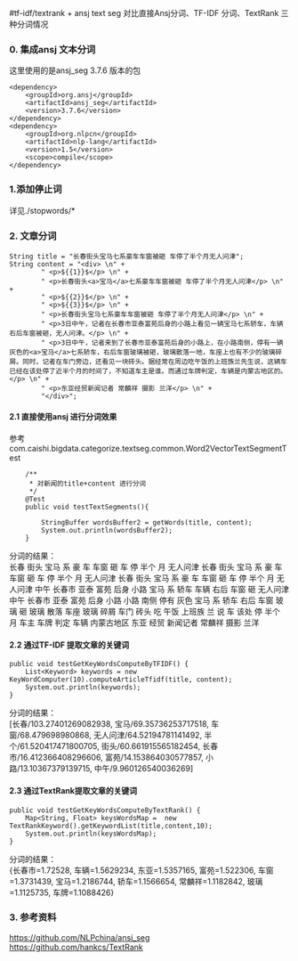 #tf-idf/textrank + ansj text seg
对比直接Ansj分词、TF-IDF 分词、TextRank 三种分词情况
### 0. 集成ansj 文本分词
这里使用的是ansj_seg 3.7.6 版本的包
```
<dependency>
    <groupId>org.ansj</groupId>
    <artifactId>ansj_seg</artifactId>
    <version>3.7.6</version>
</dependency>
<dependency>
    <groupId>org.nlpcn</groupId>
    <artifactId>nlp-lang</artifactId>
    <version>1.5</version>
    <scope>compile</scope>
</dependency>
```

### 1.添加停止词
详见./stopwords/*

### 2. 文章分词
```
String title = "长春街头宝马七系豪车车窗被砸 车停了半个月无人问津";
String content = "<div> \n" +
        " <p>${{1}}$</p> \n" +
        " <p>长春街头<a>宝马</a>七系豪车车窗被砸 车停了半个月无人问津</p> \n" +
        " <p>${{2}}$</p> \n" +
        " <p>${{3}}$</p> \n" +
        " <p>长春街头宝马七系豪车车窗被砸 车停了半个月无人问津</p> \n" +
        " <p>3日中午，记者在长春市亚泰富苑后身的小路上看见一辆宝马七系轿车，车辆右后车窗被砸，无人问津。</p> \n" +
        " <p>3日中午，记者来到了长春市亚泰富苑后身的小路上，在小路南侧，停有一辆灰色的<a>宝马</a>七系轿车，右后车窗玻璃被砸，玻璃散落一地，车座上也有不少的玻璃碎屑。同时，记者在车门旁边，还看见一块砖头。据经常在周边吃午饭的上班族兰先生说，这辆车已经在该处停了近半个月的时间了，不知道车主是谁。而通过车牌判定，车辆是内蒙古地区的。</p> \n" +
        " <p>东亚经贸新闻记者 常麟祥 摄影 兰洋</p> \n" +
        "</div>";
```
#### 2.1 直接使用ansj 进行分词效果
参考com.caishi.bigdata.categorize.textseg.common.Word2VectorTextSegmentTest  
```
    /**
     * 对新闻的title+content 进行分词
     */
    @Test
    public void testTextSegments(){
      
        StringBuffer wordsBuffer2 = getWords(title, content);
        System.out.println(wordsBuffer2);
    }

```
分词的结果：  
长春 街头 宝马 系 豪 车 车窗 砸 车 停 半个 月 无人问津 长春 街头 宝马 系 豪 车 车窗 砸 车 停 半个 月 无人问津 长春 街头 宝马 系 豪 车 车窗 砸 车 停 半个 月 无人问津 中午 长春市 亚泰 富苑 后身 小路 宝马 系 轿车 车辆 右后 车窗 砸 无人问津 中午 长春市 亚泰 富苑 后身 小路 小路 南侧 停有 灰色 宝马 系 轿车 右后 车窗 玻璃 砸 玻璃 散落 车座 玻璃 碎屑 车门 砖头 吃 午饭 上班族 兰 说 车 该处 停 半个 月 车主 车牌 判定 车辆 内蒙古地区 东亚 经贸 新闻记者 常麟祥 摄影 兰洋

#### 2.2 通过TF-IDF 提取文章的关键词
```
public void testGetKeyWordsComputeByTFIDF() {
    List<Keyword> keywords = new KeyWordComputer(10).computeArticleTfidf(title, content);
    System.out.println(keywords);
}
```
分词的结果：  
[长春/103.27401269082938, 宝马/69.35736253717518, 车窗/68.479698980868, 无人问津/64.52194781141492, 半个/61.520417471800705, 街头/60.661915565182454, 长春市/16.412366408296606, 富苑/14.153864030577857, 小路/13.10367379139715, 中午/9.960126540036269]


#### 2.3 通过TextRank提取文章的关键词
```
public void testGetKeyWordsComputeByTextRank() {
    Map<String, Float> keysWordsMap =  new TextRankKeyword().getKeywordList(title,content,10);
    System.out.println(keysWordsMap);
}
```

分词的结果：  
{长春市=1.72528, 车辆=1.5629234, 东亚=1.5357165, 富苑=1.522306, 车窗=1.3731439, 宝马=1.2186744, 轿车=1.1566654, 常麟祥=1.1182842, 玻璃=1.1125735, 车牌=1.1088426}

### 3. 参考资料  
https://github.com/NLPchina/ansj_seg  
https://github.com/hankcs/TextRank